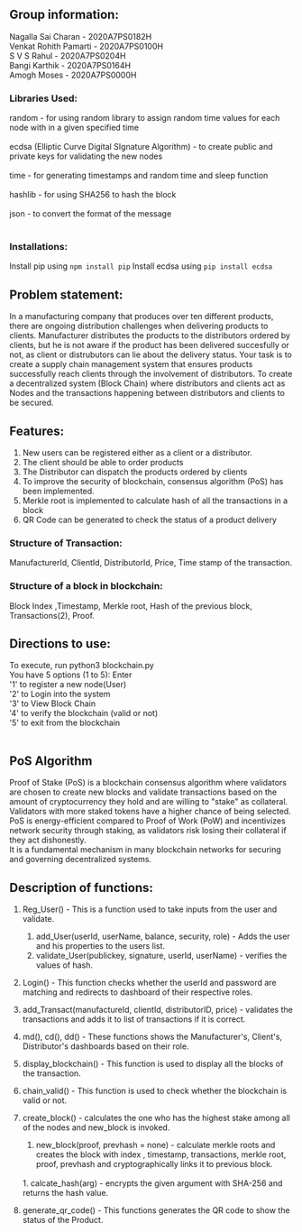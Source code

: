## Group information: 
Nagalla Sai Charan - 2020A7PS0182H <br/>
Venkat Rohith Pamarti -  2020A7PS0100H <br/>
S V S Rahul      -       2020A7PS0204H <br/>
Bangi Karthik -          2020A7PS0164H <br/>
Amogh Moses - 2020A7PS0000H <br/>

### Libraries Used: 
random - for using random library to assign random time values for each node with in a given specified time<br/><br/>
ecdsa (Elliptic Curve Digital SIgnature Algorithm) - to create public and private keys for validating the new nodes<br/><br/>
time - for generating timestamps and random time and sleep function<br/><br/>
hashlib - for using SHA256 to hash the block<br/><br/>
json - to convert the format of the message<br/><br/>

### Installations:

Install pip using `npm install pip`
Install ecdsa using `pip install ecdsa`

## Problem statement: 
In a manufacturing company that produces over ten different products, there are ongoing distribution challenges when delivering products to clients.
Manufacturer distributes the products to the distributors ordered by clients, but he is not aware if the product has been delivered succesfully or not, as client or distrubutors can lie about the delivery status. 
Your task is to create a supply chain management system that ensures products successfully reach clients through the involvement of distributors.
To create a decentralized system (Block Chain) where distributors and clients act as Nodes and the transactions happening between distributors and clients to be secured. 

## Features: 
1. New users can be registered either as a client or a distributor. <br/>
2. The client should be able to order products  <br/>
3. The Distributor can dispatch the products ordered by clients <br/>
4. To improve the security of blockchain, consensus algorithm (PoS) has been implemented.<br/>
5. Merkle root is implemented to calculate hash of all the transactions in a block<br/>
6. QR Code can be generated to check the status of a product delivery <br/>

### Structure of Transaction: 
ManufacturerId, ClientId, DistributorId, Price, Time stamp of the transaction. <br/>

### Structure of a block in blockchain: 
Block Index ,Timestamp, Merkle root, Hash of the previous block, Transactions(2), Proof. <br/>

## Directions to use: 
To execute, run python3 blockchain.py <br/> 
You have 5 options (1 to 5): Enter <br/>
'1' to register a new node(User) <br/>
'2' to Login into the system<br/>
'3' to View Block Chain <br/>
'4' to verify the blockchain (valid or not) <br/>
'5' to exit from the blockchain <br/> <br/>

## PoS Algorithm<br/>
Proof of Stake (PoS) is a blockchain consensus algorithm where validators are chosen to create new blocks and validate transactions based on the amount of cryptocurrency they hold and are willing to "stake" as collateral. 
<br/>
Validators with more staked tokens have a higher chance of being selected.
<br/>
PoS is energy-efficient compared to Proof of Work (PoW) and incentivizes network security through staking, as validators risk losing their collateral if they act dishonestly.
<br/>
It is a fundamental mechanism in many blockchain networks for securing and governing decentralized systems.
<br/>

## Description of functions: 
  1. Reg_User() - This is a function used to take inputs from the user and validate. <br/>
        1. add_User(userId, userName, balance, security, role) - Adds the user and his properties to the users list.<br/>
        1. validate_User(publickey, signature, userId, userName) - verifies the values of hash.<br/>
  2. Login() - This function checks whether the userId and password are matching and redirects to dashboard of their respective roles. <br/>
  3. add_Transact(manufactureId, clientId, distributorID, price) - validates the transactions and adds it to list of transactions if it is correct. <br/> 
  4. md(), cd(), dd() - These functions shows the Manufacturer's, Client's, Distributor's dashboards based on their role. <br/>
  5. display_blockchain() - This function is used to display all the blocks of the transaction. <br/> 
  6. chain_valid() - This function is used to check whether the blockchain is valid or not. <br/>
  7. create_block() - calculates the one who has the highest stake among all of the nodes and new_block is invoked. <br/>
        1. new_block(proof, prevhash = none) - calculate merkle roots and creates the block with index , timestamp, transactions, merkle root, proof, prevhash and cryptographically links it to previous block.
        <br/>
        1. calcate_hash(arg) - encrypts the given argument with SHA-256 and returns the hash value. <br/>
      
  8. generate_qr_code() - This functions generates the QR code to show the status of the Product.  
 